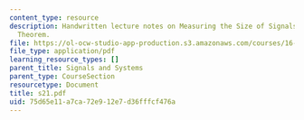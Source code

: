 ```yaml
---
content_type: resource
description: Handwritten lecture notes on Measuring the Size of Signals, Parseval's
  Theorem.
file: https://ol-ocw-studio-app-production.s3.amazonaws.com/courses/16-01-unified-engineering-i-ii-iii-iv-fall-2005-spring-2006/75d65e11a7ca72e912e7d36fffcf476a_s21.pdf
file_type: application/pdf
learning_resource_types: []
parent_title: Signals and Systems
parent_type: CourseSection
resourcetype: Document
title: s21.pdf
uid: 75d65e11-a7ca-72e9-12e7-d36fffcf476a
---
```

